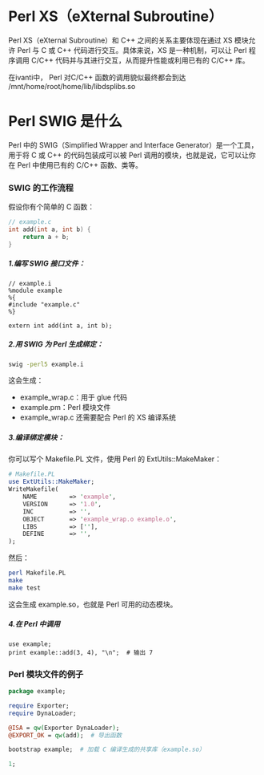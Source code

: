 # Perl XS（eXternal Subroutine）


Perl XS（eXternal Subroutine）和 C++ 之间的关系主要体现在通过 XS 模块允许 Perl 与 C 或 C++ 代码进行交互。具体来说，XS 是一种机制，可以让 Perl 程序调用 C/C++ 代码并与其进行交互，从而提升性能或利用已有的 C/C++ 库。

在ivanti中， Perl 对C/C++ 函数的调用貌似最终都会到达 /mnt/home/root/home/lib/libdsplibs.so

# Perl SWIG 是什么

Perl 中的 SWIG（Simplified Wrapper and Interface Generator）是一个工具，用于将 C 或 C++ 的代码包装成可以被 Perl 调用的模块，也就是说，它可以让你在 Perl 中使用已有的 C/C++ 函数、类等。

###  SWIG 的工作流程

假设你有个简单的 C 函数：

```c
// example.c
int add(int a, int b) {
    return a + b;
}
```

##### 1.编写 SWIG 接口文件：

```swig
// example.i
%module example
%{
#include "example.c"
%}

extern int add(int a, int b);
```

##### 2.用 SWIG 为 Perl 生成绑定：

```bash
swig -perl5 example.i
```

这会生成：

- example_wrap.c：用于 glue 代码
- example.pm：Perl 模块文件
- example_wrap.c 还需要配合 Perl 的 XS 编译系统

##### 3.编译绑定模块：

你可以写个 Makefile.PL 文件，使用 Perl 的 ExtUtils::MakeMaker：

```perl
# Makefile.PL
use ExtUtils::MakeMaker;
WriteMakefile(
    NAME         => 'example',
    VERSION      => '1.0',
    INC          => '',
    OBJECT       => 'example_wrap.o example.o',
    LIBS         => [''], 
    DEFINE       => '',
);
```

然后：

```bash
perl Makefile.PL
make
make test
```

这会生成 example.so，也就是 Perl 可用的动态模块。

##### 4.在 Perl 中调用

```
use example;
print example::add(3, 4), "\n";  # 输出 7
```

### Perl 模块文件的例子

```perl
package example;

require Exporter;
require DynaLoader;

@ISA = qw(Exporter DynaLoader);
@EXPORT_OK = qw(add);  # 导出函数

bootstrap example;  # 加载 C 编译生成的共享库（example.so）

1;
```